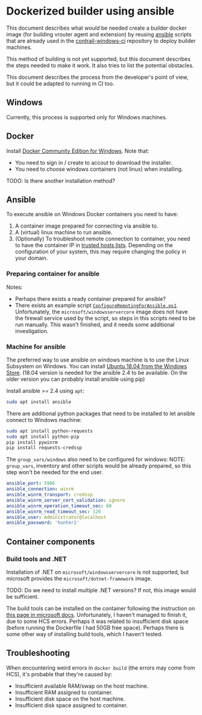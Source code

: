 # Dockerized builder using ansible

This document describes what _would_ be needed create
a builder docker image (for building vrouter agent and extension)
by reusing [ansible] scripts that are already used in
the [contrail-windows-ci] repository to deploy builder machines.

This method of building is not yet supported, but this document
describes the steps needed to make it work. It also tries to
list the potential obstacles.

This document describes the process from the developer's point
of view, but it could be adapted to running in CI too.

[ansible]: https://www.ansible.com/
[contrail-windows-ci]: https://github.com/Juniper/contrail-windows-ci

## Windows

Currently, this process is supported only for Windows machines.

## Docker

Install [Docker Community Edition for Windows][docker-ce]. Note that:

* You need to sign in / create to accout to download the installer.
* You need to choose windows containers (not linux) when installing.

TODO: Is there another installation method?

[docker-ce]: https://store.docker.com/editions/community/docker-ce-desktop-windows

## Ansible

To execute ansible on Windows Docker containers you need to have:

1. A container image prepared for connecting via ansible to.
2. A (virtual) linux machine to run ansible.
3. (Optionally) To troubleshoot remote connection to container,
   you need to have the container IP in [trusted hosts lists][trusted-hosts].
   Depending on the configuration of your system, this may require
   changing the policy in your domain.

[trusted-hosts]: http://winintro.ru/windowspowershell2corehelp.en/html/f23b65e2-c608-485d-95f5-a8c20e00f1fc.htm

### Preparing container for ansible

Notes:

* Perhaps there exists a ready container prepared for ansible?
* There exists an example script [`ConfigureRemotingForAnsible.ps1`][configure-remoting].
  Unfortunately, the `microsoft/windowsservercore` image does not have the firewall
  service used by the script, so steps in this scripts need to be run manually.
  This wasn't finished, and it needs some additional investigation.

[configure-remoting]: https://github.com/ansible/ansible/blob/devel/examples/scripts/ConfigureRemotingForAnsible.ps1 

### Machine for ansible

The preferred way to use ansible on windows machine is to use
the Linux Subsystem on Windows. You can install [Ubuntu 18.04
from the Windows Store][wsl-ubuntu-store]. (18.04 version is
needed for the ansible 2.4 to be available. On the older
version you can probably install ansible using pip)

Install ansible >= 2.4 using `apt`:

```bash
sudo apt install ansible
```

There are additional python packages that need to be installed
to let ansible connect to Windows machine:

```bash
sudo apt install python-requests
sudo apt install python-pip
pip install pywinrm
pip install requests-credssp
```

The `group_vars/windows` also need to be configured for windows:
NOTE: `group_vars`, inventory and other scripts would be
already prepared, so this step won't be needed for the end user.

```yaml
ansible_port: 5986
ansible_connection: winrm
ansible_winrm_transport: credssp
ansible_winrm_server_cert_validation: ignore
ansible_winrm_operation_timeout_sec: 60
ansible_winrm_read_timeout_sec: 120
ansible_user: Administrator@localhost
ansible_password: 'hunter2'
```

[wsl-ubuntu-store]: https://www.microsoft.com/en-us/p/ubuntu-1804/9n9tngvndl3q

## Container components

### Build tools and .NET

Installation of .NET on `microsoft/windowsservercore` is not supported,
but microsoft provides the `microsoft/dotnet-framework` image.

TODO: Do we need to install multiple .NET versions? If not,
this image would be sufficient.

The build tools can be installed on the container following
the instruction on [this page in microsoft docs][build-tools-container].
Unfortunately, I haven't managed to finish it, due to some
HCS errors. Perhaps it was related to insufficient disk
space (before running the Dockerfile I had 50GB free space).
Perhaps there is some other way of installing build tools,
which I haven't tested.

[build-tools-container]: https://docs.microsoft.com/en-us/visualstudio/install/build-tools-container


## Troubleshooting

When encountering weird errors in `docker build`
(the errors may come from HCS), it's probable that they're caused by:

* Insufficient available RAM/swap on the host machine.
* Insufficient RAM assigned to container.
* Insufficient disk space on the host machine.
* Insufficient disk space assigned to container.
